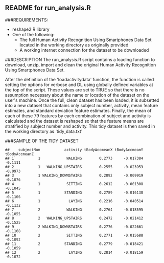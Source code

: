 ## README for run_analysis.R

###REQUIREMENTS:
- reshape2 R library
- One of the following:
	- The full Human Activity Recognition Using Smartphones Data Set located in the working directory as originally provided
	- A working internet connection for the dataset to be downloaded

###DESCRIPTION
The run_analysis.R script contains a loading function to download, unzip, import and clean the original Human Activity Recognition Using Smartphones Data Set.

After the definition of the 'loadactivitydata' function, the function is called setting the options for verbose and DL using globally defined variables at the top of the script. These values are set to TRUE so that there is no assumption necessary about the name or location of the dataset on the user's machine. Once the full, clean dataset has been loaded, it is subsetted into a new dataset that contains only subject number, activity, mean feature estimates, and standard deviation feature estimates. Finally, the mean of each of these 79 features by each combination of subject and activity is calculated and the dataset is reshaped so that the feature means are stratified by subject number and activity. This tidy dataset is then saved in the working directory as 'tidy_data.txt'

###SAMPLE OF THE TIDY DATASET

```
##    subjectNum           activity tBodyAccmeanX tBodyAccmeanY tBodyAccmeanZ
## 1           1            WALKING        0.2773     -0.017384       -0.1111
## 2           1   WALKING_UPSTAIRS        0.2555     -0.023953       -0.0973
## 3           1 WALKING_DOWNSTAIRS        0.2892     -0.009919       -0.1076
## 4           1            SITTING        0.2612     -0.001308       -0.1045
## 5           1           STANDING        0.2789     -0.016138       -0.1106
## 6           1             LAYING        0.2216     -0.040514       -0.1132
## 7           2            WALKING        0.2764     -0.018595       -0.1055
## 8           2   WALKING_UPSTAIRS        0.2472     -0.021412       -0.1525
## 9           2 WALKING_DOWNSTAIRS        0.2776     -0.022661       -0.1168
## 10          2            SITTING        0.2771     -0.015688       -0.1092
## 11          2           STANDING        0.2779     -0.018421       -0.1059
## 12          2             LAYING        0.2814     -0.018159       -0.1072
```
